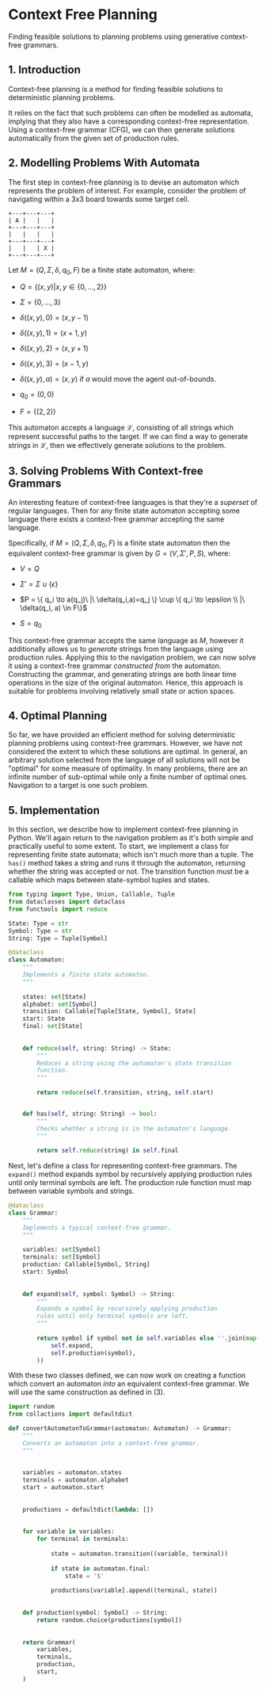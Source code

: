# Context Free Planning

Finding feasible solutions to planning problems using generative context-free grammars.

## 1. Introduction

Context-free planning is a method for finding feasible solutions to deterministic planning problems. 

It relies on the fact that such problems can often be modelled as automata, implying that they also have a corresponding context-free representation. Using a context-free grammar (CFG), we can then generate solutions automatically from the given set of production rules.


## 2. Modelling Problems With Automata

The first step in context-free planning is to devise an automaton which represents the problem of interest. For example, consider the problem of navigating within a 3x3 board towards some target cell.

```
+---+---+---+
| A |   |   |
+---+---+---+
|   |   |   |
+---+---+---+
|   |   | X |
+---+---+---+
```

Let $M = ( Q, \Sigma, \delta, q_0, F)$ be a finite state automaton, where:

- $Q =  \{ (x, y) | x, y \in \{0,\dots, 2\} \}$

- $\Sigma = \{ 0, \dots, 3\}$

- $\delta((x, y), 0) = (x, y -1)$

- $\delta((x, y), 1) = (x + 1, y)$

- $\delta((x, y), 2) = (x, y + 1)$

- $\delta((x,y), 3) = (x - 1, y)$

- $\delta((x,y), a) = (x, y)$ if $a$ would move the agent out-of-bounds.

- $q_0 = (0, 0)$

- $F = \{ (2, 2) \}$

This automaton accepts a language $\mathcal{L}$, consisting of all strings which represent successful paths to the target. If we can find a way to generate strings in $\mathcal{L}$, then we effectively generate solutions to the problem. 


## 3. Solving Problems With Context-free Grammars

An interesting feature of context-free languages is that they're a *superset* of regular languages. Then for any finite state automaton accepting some language there exists a context-free grammar accepting the same language. 

Specifically, if $M = ( Q, \Sigma, \delta, q_0, F)$ is a finite state automaton then the equivalent context-free grammar is given by  $G = (V, \Sigma', P, S)$, where:

- $V =Q$

- $\Sigma' = \Sigma \cup \{\epsilon\}$

- $P = \{ q_i \to a(q_j)\ |\  \delta(q_i,a)=q_j \} \cup \{ q_i \to \epsilon \\ |\ \delta(q_i, a) \in F\}$

- $S  = q_0$

This context-free grammar accepts the same language as $M$, however it additionally allows us to *generate* strings from the language using production rules. Applying this to the navigation problem, we can now solve it using a context-free grammar *constructed from* the automaton. Constructing the grammar, and generating strings are both linear time operations in the size of the original automaton. Hence, this approach is suitable for problems involving relatively small state or action spaces.


## 4. Optimal Planning

So far, we have provided an efficient method for solving deterministic planning problems using context-free grammars. However, we have not considered the extent to which these solutions are optimal. In general, an arbitrary solution selected from the language of all solutions will not be "optimal" for some measure of optimality. In many problems, there are an infinite number of sub-optimal while only a finite number of optimal ones. Navigation to a target is one such problem.


## 5. Implementation 

In this section, we describe how to implement context-free planning in Python. We'll again return to the navigation problem as it's both simple and practically useful to some extent. To start, we implement a class for representing finite state automata; which isn't much more than a tuple. The `has()` method takes a string and runs it through the automaton, returning whether the string was accepted or not. The transition function must be a callable which maps between state-symbol tuples and states.

```py
from typing import Type, Union, Callable, Tuple
from dataclasses import dataclass
from functools import reduce
```

```py
State: Type = str 
Symbol: Type = str
String: Type = Tuple[Symbol]
```

```py
@dataclass
class Automaton:
	"""
	Implements a finite state automaton.
	"""
	
	states: set[State]
	alphabet: set[Symbol]
	transition: Callable[Tuple[State, Symbol], State]
	start: State
	final: set[State]
	
	
	def reduce(self, string: String) -> State:
		"""
		Reduces a string using the automaton's state transition 
		function.
		"""
		
		return reduce(self.transition, string, self.start)	


	def has(self, string: String) -> bool:
		"""
		Checks whether a string is in the automaton's language.
		"""
		
		return self.reduce(string) in self.final 
```

Next, let's define a class for representing context-free grammars. The `expand()` method expands symbol by recursively applying production rules until only terminal symbols are left. The production rule function must map between variable symbols and strings.

```py
@dataclass 
class Grammar:
	"""
	Implements a typical context-free grammar.
	"""
	
	variables: set[Symbol]
	terminals: set[Symbol]
	production: Callable[Symbol, String]
	start: Symbol
	
	
	def expand(self, symbol: Symbol) -> String:
		"""
		Expands a symbol by recursively applying production 
		rules until only terminal symbols are left.
		"""
		
		return symbol if symbol not in self.variables else ''.join(map(
			self.expand,
			self.production(symbol),
		))
```


With these two classes defined, we can now work on creating a function which convert an automaton *into* an equivalent context-free grammar. We will use the same construction as defined in (3). 


```py
import random
from collactions import defaultdict
```


```py
def convertAutomatonToGrammar(automaton: Automaton) -> Grammar:
	"""
	Converts an automaton into a context-free grammar.
	"""
	
	
	variables = automaton.states 
	terminals = automaton.alphabet 
	start = automaton.start 
	
	
	productions = defaultdict(lambda: [])
	
	
	for variable in variables:
		for terminal in terminals:
		
			state = automaton.transition((variable, terminal))
			
			if state in automaton.final:
				state = '$'
			
			productions[variable].append((terminal, state))
	
	
	def production(symbol: Symbol) -> String:
		return random.choice(productions[symbol])
	
	
	return Grammar(
		variables, 
		terminals,
		production,
		start,
	)
```

